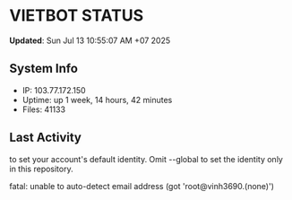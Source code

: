 # VIETBOT STATUS
**Updated**: Sun Jul 13 10:55:07 AM +07 2025

## System Info
- IP: 103.77.172.150
- Uptime: up 1 week, 14 hours, 42 minutes
- Files: 41133

## Last Activity

to set your account's default identity.
Omit --global to set the identity only in this repository.

fatal: unable to auto-detect email address (got 'root@vinh3690.(none)')
